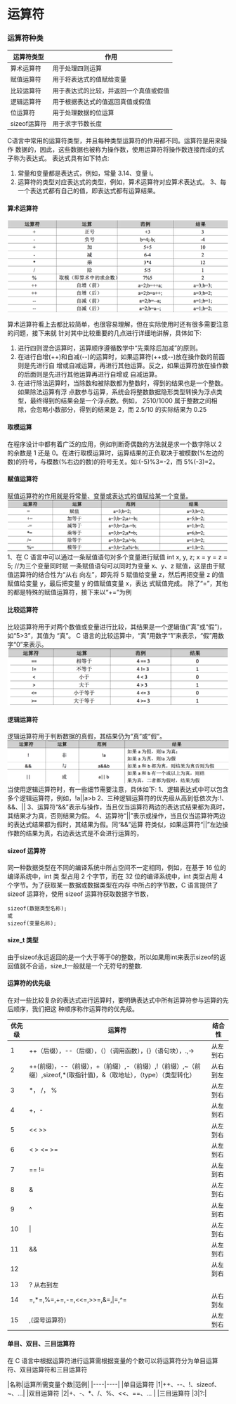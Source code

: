 # 运算符

### 运算符种类
|运算符类型 |作用|
|----|----|
|算术运算符 |用于处理四则运算|
|赋值运算符 |用于将表达式的值赋给变量|
|比较运算符 |用于表达式的比较，并返回一个真值或假值|
|逻辑运算符 |用于根据表达式的值返回真值或假值|
|位运算符 |用于处理数据的位运算|
|sizeof运算符 |用于求字节数长度|

C语言中常用的运算符类型，并且每种类型运算符的作用都不同。运算符是用来操作
 数据的，因此，这些数据也被称为操作数，使用运算符将操作数连接而成的式子称为表达式。
   表达式具有如下特点:

1. 常量和变量都是表达式，例如，常量 3.14、变量 i。
2. 运算符的类型对应表达式的类型，例如，算术运算符对应算术表达式。 3、每一个表达式都有自己的值，即表达式都有运算结果。

#### 算术运算符
![](/CC++/C语言/images/arithmetic.png)

算术运算符看上去都比较简单，也很容易理解，但在实际使用时还有很多需要注意的问题，接下来就 针对其中比较重要的几点进行详细地讲解，具体如下:

1. 进行四则混合运算时，运算顺序遵循数学中“先乘除后加减”的原则。
2. 在进行自增(++)和自减(--)的运算时，如果运算符(++或--)放在操作数的前面则是先进行自 增或自减运算，再进行其他运算。反之，如果运算符放在操作数的后面则是先进行其他运算再进行自增或 自减运算。
3. 在进行除法运算时，当除数和被除数都为整数时，得到的结果也是一个整数。如果除法运算有浮
点数参与运算，系统会将整数数据隐形类型转换为浮点类型，最终得到的结果会是一个浮点数。例如， 2510/1000 属于整数之间相除，会忽略小数部分，得到的结果是 2，而 2.5/10 的实际结果为 0.25

#### 取模运算
在程序设计中都有着广泛的应用，例如判断奇偶数的方法就是求一个数字除以 2 的余数是 1 还是 0。在进行取模运算时，运算结果的正负取决于被模数(%左边的数)的符号，与模数(%右边的数)的符号无关。如:(-5)%3=-2，而 5%(-3)=2。

#### 赋值运算符
赋值运算符的作用就是将常量、变量或表达式的值赋给某一个变量。
![](/CC++/C语言/images/assignment.png)
1、在 C 语言中可以通过一条赋值语句对多个变量进行赋值
int x, y, z;
x = y = z = 5; //为三个变量同时赋
一条赋值语句可以同时为变量 x、y、z 赋值，这是由于赋值运算符的结合性为“从右 向左”，即先将 5 赋值给变量 z，然后再把变量 z 的值赋值给变量 y，最后把变量 y 的值赋值变量 x，表达 式赋值完成。
除了“=”，其他的都是特殊的赋值运算符，接下来以“+=”为例

#### 比较运算符
比较运算符用于对两个数值或变量进行比较，其结果是一个逻辑值(“真”或“假”)，如“5>3”，其值为 “真”。
C 语言的比较运算中，“真”用数字“1”来表示，“假”用数字“0”来表示。
![](/CC++/C语言/images/compare.png)

#### 逻辑运算符
逻辑运算符用于判断数据的真假，其结果仍为“真”或“假”。
![](/CC++/C语言/images/logic.png)
当使用逻辑运算符时，有一些细节需要注意，具体如下:
1、逻辑表达式中可以包含多个逻辑运算符，例如，!a||a>b 2、三种逻辑运算符的优先级从高到低依次为:!、&&、|| 
3、运算符“&&”表示与操作，当且仅当运算符两边的表达式结果都为真时，其结果才为真，否则结果为假。
4、运算符“||”表示或操作，当且仅当运算符两边的表达式结果都为假时，其结果为假。同“&&”运算 符类似，如果运算符“||”左边操作数的结果为真，右边表达式是不会进行运算的，

#### sizeof 运算符

同一种数据类型在不同的编译系统中所占空间不一定相同，例如，在基于 16 位的编译系统中，int 类 型占用 2 个字节，而在 32 位的编译系统中，int 类型占用 4 个字节。为了获取某一数据或数据类型在内存 中所占的字节数，C 语言提供了 sizeof 运算符，使用 sizeof 运算符获取数据字节数，
    
    sizeof(数据类型名称); 
    或
    sizeof(变量名称);
    
#### size_t 类型
由于sizeof永远返回的是一个大于等于0的整数，所以如果用int来表示sizeof的返回值就不合适，size_t一般就是一个无符号的整数.

#### 运算符的优先级
在对一些比较复杂的表达式进行运算时，要明确表达式中所有运算符参与运算的先后顺序，我们把这 种顺序称作运算符的优先级。


|优先级	|运算符	|结合性|
|----|----|----|
|1|	++（后缀），--（后缀），（）（调用函数），{}（语句块），.,->	|从左到右|
|2|	++(前缀)，--（前缀），+（前缀）,-（前缀）,!（前缀）,~（前缀）,sizeof,*(取指针值)，&（取地址），（type）（类型转化）	|从右到左|
|3|	*， /， %	|从左到右|
|4|	+，-	|从左到右|
|5|	<< >>	|从左到右|
|6|	< > <= >=	|从左到右|
|7|	== !=	|从左到右|
|8|	&	|从左到右|
|9|	^	|从左到右|
|10	| \|	|从左到右|
|11	|&&	|从左到右|
|12	||	从左到右|
|13	|?	从右到左||
|14	|=,*=,%=,+=,-=,<<=,>>=,&=,\|=,^=	|从右到左|
|15	|,(逗号运算符)	|从左到右|

#### 单目、双目、三目运算符
在 C 语言中根据运算符进行运算需根据变量的个数可以将运算符分为单目运算符、双目运算符和三目运算符

|名称|运算所需变量个数|范例|
|----|----|
|单目运算符 |1|++、--、!、sizeof、~、...|
|双目运算符  |2|+、-、*、/、%、<<、==、... |
|三目运算符 |3|?:|


